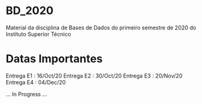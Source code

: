 # BD_2020
Material da disciplina de Bases de Dados do primeiro semestre de 2020 do Instituto Superior Técnico

# Datas Importantes 
Entrega E1 : 16/Oct/20
Entrega E2 : 30/Oct/20
Entrega E3 : 20/Nov/20
Entrega E4 : 04/Dec/20


... In Progress ...